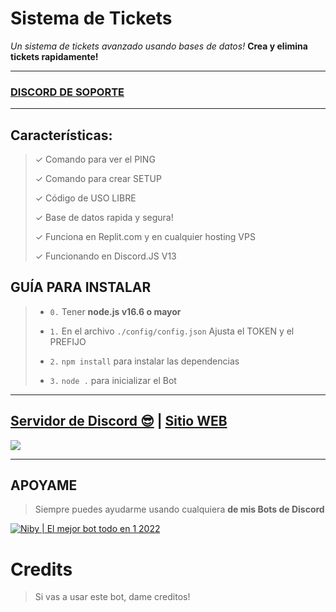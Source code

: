 # Sistema de Tickets

*Un sistema de tickets avanzado usando bases de datos!*
**Crea y elimina tickets rapidamente!**

***

### [**DISCORD DE SOPORTE**](https://discord.gg/MBPsvcphGf)

***

## Características:
> ✓ Comando para ver el PING
> 
> ✓ Comando para crear SETUP
> 
> ✓ Código de USO LIBRE
> 
> ✓ Base de datos rapida y segura!
> 
> ✓ Funciona en Replit.com y en cualquier hosting VPS
> 
> ✓ Funcionando en Discord.JS V13

## GUÍA PARA INSTALAR
 
> - ` 0. ` Tener **node.js v16.6 o mayor**
> 
> - ` 1. ` En el archivo `./config/config.json` Ajusta el TOKEN y el PREFIJO
> 
> - ` 2. ` `npm install` para instalar las dependencias
> 
> - ` 3. ` `node .` para inicializar el Bot

***

## [Servidor de Discord 😎](https://discord.gg/MBPsvcphGf) | [Sitio WEB](https://dewstouh.github.io/niby)
<a href="https://discord.gg/MBPsvcphGf"><img src="https://cdn.discordapp.com/avatars/879388961892618310/ceaa05c1871c6d98313ba36080645168.webp?size=512"></a>

***

## APOYAME

> Siempre puedes ayudarme usando cualquiera **de mis Bots de Discord**

[![Niby | El mejor bot todo en 1 2022](https://cdn.discordapp.com/avatars/879388961892618310/ceaa05c1871c6d98313ba36080645168.webp?size=512)](https://dewstouh.github.io/niby)

# Credits

> Si vas a usar este bot, dame creditos!

